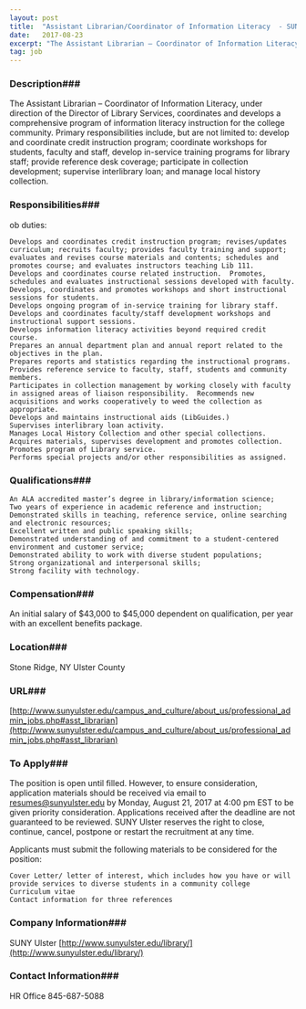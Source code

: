 ```yaml
---
layout: post
title:  "Assistant Librarian/Coordinator of Information Literacy  - SUNY Ulster"
date:   2017-08-23
excerpt: "The Assistant Librarian – Coordinator of Information Literacy, under direction of the Director of Library Services, coordinates and develops a comprehensive program of information literacy instruction for the college community. Primary responsibilities include, but are not limited to: develop and coordinate credit instruction program; coordinate workshops for students, faculty and..."
tag: job
---
```


### Description###

The Assistant Librarian – Coordinator of Information Literacy, under direction of the Director of Library Services, coordinates and develops a comprehensive program of information literacy instruction for the college community.  Primary responsibilities include, but are not limited to: develop and coordinate credit instruction program; coordinate workshops for students, faculty and staff, develop in-service training programs for library staff; provide reference desk coverage; participate in collection development; supervise interlibrary loan; and manage local history collection. 


### Responsibilities###

ob duties:

    Develops and coordinates credit instruction program; revises/updates curriculum; recruits faculty; provides faculty training and support; evaluates and revises course materials and contents; schedules and promotes course; and evaluates instructors teaching Lib 111.
    Develops and coordinates course related instruction.  Promotes, schedules and evaluates instructional sessions developed with faculty.
    Develops, coordinates and promotes workshops and short instructional sessions for students.
    Develops ongoing program of in-service training for library staff.
    Develops and coordinates faculty/staff development workshops and instructional support sessions.
    Develops information literacy activities beyond required credit course. 
    Prepares an annual department plan and annual report related to the objectives in the plan.
    Prepares reports and statistics regarding the instructional programs.
    Provides reference service to faculty, staff, students and community members.
    Participates in collection management by working closely with faculty in assigned areas of liaison responsibility.  Recommends new acquisitions and works cooperatively to weed the collection as appropriate.
    Develops and maintains instructional aids (LibGuides.)
    Supervises interlibrary loan activity.
    Manages Local History Collection and other special collections.  Acquires materials, supervises development and promotes collection.
    Promotes program of Library service.
    Performs special projects and/or other responsibilities as assigned.



### Qualifications###


    An ALA accredited master’s degree in library/information science;
    Two years of experience in academic reference and instruction;
    Demonstrated skills in teaching, reference service, online searching and electronic resources;
    Excellent written and public speaking skills;
    Demonstrated understanding of and commitment to a student-centered environment and customer service;
    Demonstrated ability to work with diverse student populations;
    Strong organizational and interpersonal skills;
    Strong facility with technology.



### Compensation###

An initial salary of $43,000 to $45,000 dependent on qualification, per year with an excellent benefits package.


### Location###

Stone Ridge, NY  Ulster County


### URL###

[http://www.sunyulster.edu/campus_and_culture/about_us/professional_admin_jobs.php#asst_librarian](http://www.sunyulster.edu/campus_and_culture/about_us/professional_admin_jobs.php#asst_librarian)

### To Apply###

The position is open until filled. However, to ensure consideration, application materials should be received via email to resumes@sunyulster.edu by Monday, August 21, 2017 at 4:00 pm EST to be given priority consideration. Applications received after the deadline are not guaranteed to be reviewed.  SUNY Ulster reserves the right to close, continue, cancel, postpone or restart the recruitment at any time.

Applicants must submit the following materials to be considered for the position:

    Cover Letter/ letter of interest, which includes how you have or will provide services to diverse students in a community college
    Curriculum vitae
    Contact information for three references



### Company Information###

SUNY Ulster   [http://www.sunyulster.edu/library/](http://www.sunyulster.edu/library/)


### Contact Information###

HR Office   845-687-5088

